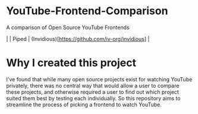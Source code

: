 # YouTube-Frontend-Comparison
A comparison of Open Source YouTube Frontends

| | Piped | (Invidious)[https://github.com/iv-org/invidious] |

# Why I created this project

I've found that while many open source projects exist for watching YouTube privately, there was no central way that would allow a user to compare these projects, and otherwise required a user to find out which project suited them best by testing each individually. So this repository aims to streamline the process of picking a frontend to watch YouTube.
